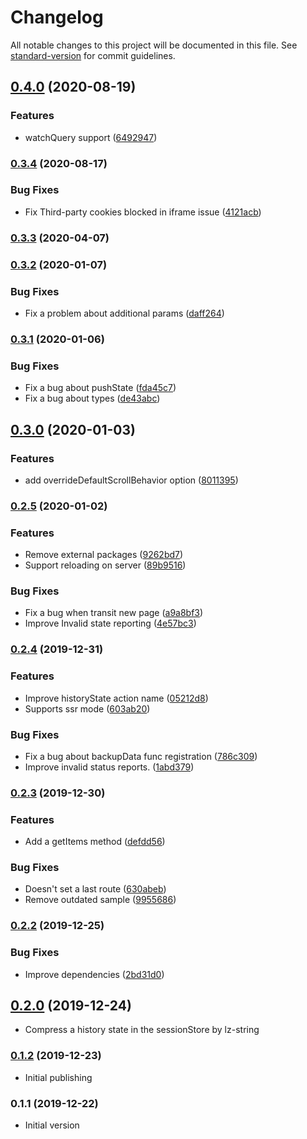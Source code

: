 # Changelog

All notable changes to this project will be documented in this file. See [standard-version](https://github.com/conventional-changelog/standard-version) for commit guidelines.

## [0.4.0](https://github.com/hidekatsu-izuno/nuxt-history-state/compare/v0.3.4...v0.4.0) (2020-08-19)


### Features

* watchQuery support ([6492947](https://github.com/hidekatsu-izuno/nuxt-history-state/commit/64929474c1d1da53e2f939883118dc88252815bb))

### [0.3.4](https://github.com/hidekatsu-izuno/nuxt-history-state/compare/v0.3.3...v0.3.4) (2020-08-17)

### Bug Fixes

* Fix Third-party cookies blocked in iframe issue ([4121acb](https://github.com/hidekatsu-izuno/nuxt-history-state/commit/4121acbe231946b7b0e3ced33b078d83c9e0eaf5))

### [0.3.3](https://github.com/hidekatsu-izuno/nuxt-history-state/compare/v0.3.2...v0.3.3) (2020-04-07)

### [0.3.2](https://github.com/hidekatsu-izuno/nuxt-history-state/compare/v0.3.1...v0.3.2) (2020-01-07)


### Bug Fixes

* Fix a problem about additional params ([daff264](https://github.com/hidekatsu-izuno/nuxt-history-state/commit/daff26435c2e441c1824ffcbc8198dd52c5676ef))

### [0.3.1](https://github.com/hidekatsu-izuno/nuxt-history-state/compare/v0.3.0...v0.3.1) (2020-01-06)


### Bug Fixes

* Fix a bug about pushState ([fda45c7](https://github.com/hidekatsu-izuno/nuxt-history-state/commit/fda45c70bc3e45d5c0f02e899cc2870c76986f21))
* Fix a bug about types ([de43abc](https://github.com/hidekatsu-izuno/nuxt-history-state/commit/de43abc8f14ad2508822b2a934f892bf92d9fa88))

## [0.3.0](https://github.com/hidekatsu-izuno/nuxt-history-state/compare/v0.2.5...v0.3.0) (2020-01-03)


### Features

* add overrideDefaultScrollBehavior option ([8011395](https://github.com/hidekatsu-izuno/nuxt-history-state/commit/8011395436c128acc5a7a9ecdd6213a2e60c1ded))

### [0.2.5](https://github.com/hidekatsu-izuno/nuxt-history-state/compare/v0.2.4...v0.2.5) (2020-01-02)


### Features

* Remove external packages ([9262bd7](https://github.com/hidekatsu-izuno/nuxt-history-state/commit/9262bd7b51148a24ae409774534b8654a447828a))
* Support reloading on server ([89b9516](https://github.com/hidekatsu-izuno/nuxt-history-state/commit/89b95166a01d3c63b1302679ef5998aefea04e27))


### Bug Fixes

* Fix a bug when transit new page ([a9a8bf3](https://github.com/hidekatsu-izuno/nuxt-history-state/commit/a9a8bf3987f81089a2da30eadbe55cb534241b20))
* Improve Invalid state reporting ([4e57bc3](https://github.com/hidekatsu-izuno/nuxt-history-state/commit/4e57bc378be74fdeb85693ecbf29b38434b1ae39))

### [0.2.4](https://github.com/hidekatsu-izuno/nuxt-history-state/compare/v0.2.3...v0.2.4) (2019-12-31)


### Features

* Improve historyState action name ([05212d8](https://github.com/hidekatsu-izuno/nuxt-history-state/commit/05212d820f3720378363c146fd55e30cddd563dd))
* Supports ssr mode ([603ab20](https://github.com/hidekatsu-izuno/nuxt-history-state/commit/603ab203212dac553556f1e6b72059a9488742e7))


### Bug Fixes

* Fix a bug about backupData func registration ([786c309](https://github.com/hidekatsu-izuno/nuxt-history-state/commit/786c309720a8f4a08f8704e33a1403ecc025126b))
* Improve invalid status reports. ([1abd379](https://github.com/hidekatsu-izuno/nuxt-history-state/commit/1abd379946abf82cf5e57c2c330af46874a9a574))

### [0.2.3](https://github.com/hidekatsu-izuno/nuxt-history-state/compare/v0.2.2...v0.2.3) (2019-12-30)


### Features

* Add a getItems method ([defdd56](https://github.com/hidekatsu-izuno/nuxt-history-state/commit/defdd565e48f8b0bab4aa0be1de336b81498d1fa))


### Bug Fixes

* Doesn't set a last route ([630abeb](https://github.com/hidekatsu-izuno/nuxt-history-state/commit/630abebf83df3aa793253e94c51c8c8394ec6fcc))
* Remove outdated sample ([9955686](https://github.com/hidekatsu-izuno/nuxt-history-state/commit/9955686b1aef14475225249e373e8ef705e8c656))

### [0.2.2](https://github.com/hidekatsu-izuno/nuxt-history-state/compare/v0.2.0...v0.2.2) (2019-12-25)


### Bug Fixes

* Improve dependencies ([2bd31d0](https://github.com/hidekatsu-izuno/nuxt-history-state/commit/2bd31d02d27ba863dadce1d8c1aefeb5e48d0200))

## [0.2.0](https://github.com/hidekatsu-izuno/nuxt-history-state/compare/v0.1.2...v0.2.0) (2019-12-24)

* Compress a history state in the sessionStore by lz-string

### [0.1.2](https://github.com/hidekatsu-izuno/nuxt-history-state/compare/v0.1.1...v0.1.2) (2019-12-23)

* Initial publishing

### 0.1.1 (2019-12-22)

* Initial version
